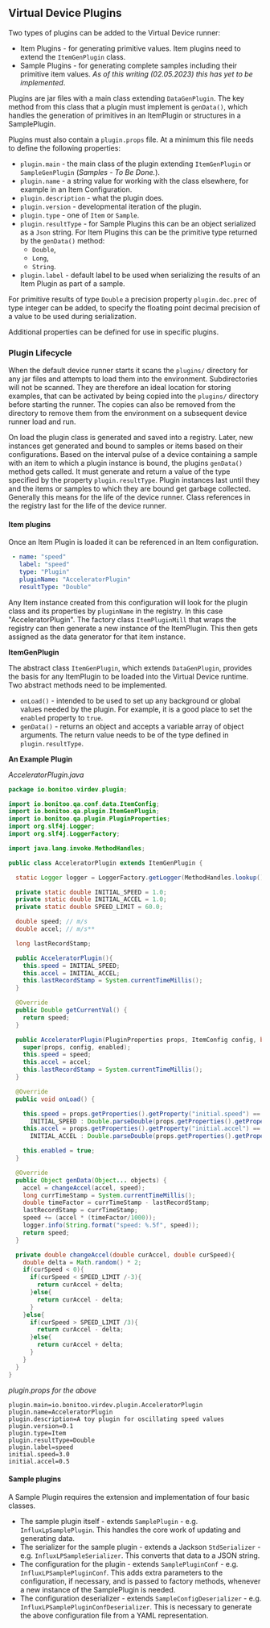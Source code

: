 ## Virtual Device Plugins

Two types of plugins can be added to the Virtual Device runner:

   * Item Plugins - for generating primitive values.  Item plugins need to extend the `ItemGenPlugin` class. 
   * Sample Plugins - for generating complete samples including their primitive item values. _As of this writing (02.05.2023) this has yet to be implemented_. 

Plugins are jar files with a main class extending `DataGenPlugin`.  The key method from this class that a plugin must implement is `genData()`, which handles the generation of primitives in an ItemPlugin or structures in a SamplePlugin.  

Plugins must also contain a `plugin.props` file.  At a minimum this file needs to define the following properties: 

   * `plugin.main` - the main class of the plugin extending `ItemGenPlugin` or `SampleGenPlugin` (_Samples - To Be Done._).
   * `plugin.name` - a string value for working with the class elsewhere, for example in an Item Configuration.  
   * `plugin.description` - what the plugin does. 
   * `plugin.version` - developmental iteration of the plugin.
   * `plugin.type` - one of `Item` or `Sample`.
   * `plugin.resultType` - for Sample Plugins this can be an object serialized as a `Json` string.  For Item Plugins this can be the primitive type returned by the `genData()` method: 
      * `Double`,
      * `Long`, 
      * `String`.  
   * `plugin.label` - default label to be used when serializing the results of an Item Plugin as part of a sample.  

For primitive results of type `Double` a precision property `plugin.dec.prec` of type integer can be added, to specify the floating point decimal precision of a value to be used during serialization.

Additional properties can be defined for use in specific plugins.  

### Plugin Lifecycle

When the default device runner starts it scans the `plugins/` directory for any jar files and attempts to load them into the environment.  Subdirectories will not be scanned.  They are therefore an ideal location for storing examples, that can be activated by being copied into the `plugins/` directory before starting the runner.  The copies can also be removed from the directory to remove them from the environment on a subsequent device runner load and run.  

On load the plugin class is generated and saved into a registry.  Later, new instances get generated and bound to samples or items based on their configurations.  Based on the interval pulse of a device containing a sample with an item to which a plugin instance is bound, the plugins `genData()` method gets called.  It must generate and return a value of the type specified by the property `plugin.resultType`.  Plugin instances last until they and the items or samples to which they are bound get garbage collected.  Generally this means for the life of the device runner.  Class references in the registry last for the life of the device runner.  

#### Item plugins

Once an Item Plugin is loaded it can be referenced in an Item configuration.  

```yaml
 - name: "speed"
   label: "speed"
   type: "Plugin"
   pluginName: "AcceleratorPlugin"
   resultType: "Double"
```

Any Item instance created from this configuration will look for the plugin class and its properties by `pluginName` in the registry.  In this case "AcceleratorPlugin".  The factory class `ItemPluginMill` that wraps the registry can then generate a new instance of the ItemPlugin.  This then gets assigned as the data generator for that item instance. 

**ItemGenPlugin**

The abstract class `ItemGenPlugin`, which extends `DataGenPlugin`, provides the basis for any ItemPlugin to be loaded into the Virtual Device runtime.  Two abstract methods need to be implemented. 

   * `onLoad()` -  intended to be used to set up any background or global values needed by the plugin.  For example, it is a good place to set the `enabled` property to `true`.
   * `genData()` - returns an object and accepts a variable array of object arguments.  The return value needs to be of the type defined in `plugin.resultType`.

**An Example Plugin**

_AcceleratorPlugin.java_
```java
package io.bonitoo.virdev.plugin;

import io.bonitoo.qa.conf.data.ItemConfig;
import io.bonitoo.qa.plugin.ItemGenPlugin;
import io.bonitoo.qa.plugin.PluginProperties;
import org.slf4j.Logger;
import org.slf4j.LoggerFactory;

import java.lang.invoke.MethodHandles;

public class AcceleratorPlugin extends ItemGenPlugin {

  static Logger logger = LoggerFactory.getLogger(MethodHandles.lookup().lookupClass());

  private static double INITIAL_SPEED = 1.0;
  private static double INITIAL_ACCEL = 1.0;
  private static double SPEED_LIMIT = 60.0;

  double speed; // m/s
  double accel; // m/s**

  long lastRecordStamp;

  public AcceleratorPlugin(){
    this.speed = INITIAL_SPEED;
    this.accel = INITIAL_ACCEL;
    this.lastRecordStamp = System.currentTimeMillis();
  }

  @Override
  public Double getCurrentVal() {
    return speed;
  }

  public AcceleratorPlugin(PluginProperties props, ItemConfig config, boolean enabled, double speed, double accel) {
    super(props, config, enabled);
    this.speed = speed;
    this.accel = accel;
    this.lastRecordStamp = System.currentTimeMillis();
  }

  @Override
  public void onLoad() {

    this.speed = props.getProperties().getProperty("initial.speed") == null ?
      INITIAL_SPEED : Double.parseDouble(props.getProperties().getProperty("initial.speed"));
    this.accel = props.getProperties().getProperty("initial.accel") == null ?
      INITIAL_ACCEL : Double.parseDouble(props.getProperties().getProperty("initial.accel"));

    this.enabled = true;
  }

  @Override
  public Object genData(Object... objects) {
    accel = changeAccel(accel, speed);
    long currTimeStamp = System.currentTimeMillis();
    double timeFactor = currTimeStamp - lastRecordStamp;
    lastRecordStamp = currTimeStamp;
    speed += (accel * (timeFactor/1000));
    logger.info(String.format("speed: %.5f", speed));
    return speed;
  }

  private double changeAccel(double curAccel, double curSpeed){
    double delta = Math.random() * 2;
    if(curSpeed < 0){
      if(curSpeed < SPEED_LIMIT /-3){
        return curAccel + delta;
      }else{
        return curAccel - delta;
      }
    }else{
      if(curSpeed > SPEED_LIMIT /3){
        return curAccel - delta;
      }else{
        return curAccel + delta;
      }
    }
  }
}
```
_plugin.props for the above_

```properties
plugin.main=io.bonitoo.virdev.plugin.AcceleratorPlugin
plugin.name=AcceleratorPlugin
plugin.description=A toy plugin for oscillating speed values
plugin.version=0.1
plugin.type=Item
plugin.resultType=Double
plugin.label=speed
initial.speed=3.0
initial.accel=0.5
```

#### Sample plugins

A Sample Plugin requires the extension and implementation of four basic classes. 

  * The sample plugin itself - extends `SamplePlugin` - e.g. `InfluxLpSamplePlugin`.  This handles the core work of updating and generating data. 
  * The serializer for the sample plugin - extends a Jackson `StdSerializer` - e.g. `InfluxLPSampleSerializer`.  This converts that data to a JSON string. 
  * The configuration for the plugin - extends `SamplePluginConf` - e.g. `InfluxLPSamplePluginConf`.  This adds extra parameters to the configuration, if necessary, and is passed to factory methods, whenever a new instance of the SamplePlugin is needed. 
  * The configuration deserializer - extends `SampleConfigDeserializer` - e.g. `InfluxLPSamplePluginConfDeserializer`.  This is necessary to generate the above configuration file from a YAML representation. 

